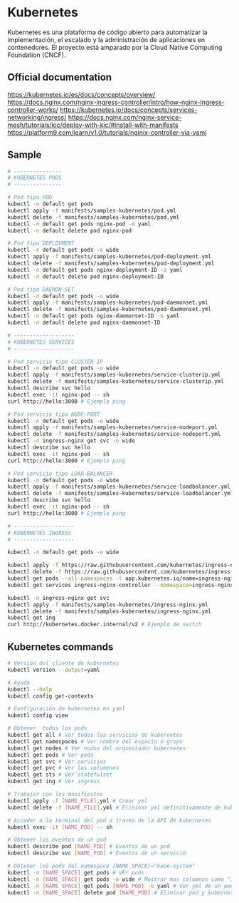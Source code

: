 # Kubernetes

Kubernetes es una plataforma de código abierto para automatizar la implementación, el escalado y la administración de aplicaciones en contenedores. El proyecto está amparado por la Cloud Native
Computing Foundation (CNCF).

## Official documentation

https://kubernetes.io/es/docs/concepts/overview/
https://docs.nginx.com/nginx-ingress-controller/intro/how-nginx-ingress-controller-works/
https://kubernetes.io/docs/concepts/services-networking/ingress/
https://docs.nginx.com/nginx-service-mesh/tutorials/kic/deploy-with-kic/#install-with-manifests
https://platform9.com/learn/v1.0/tutorials/nginix-controller-via-yaml

## Sample

```bash
# ---------------
# KUBERNETES PODS
# ---------------

# Pod tipo POD
kubectl -n default get pods
kubectl apply -f manifests/samples-kubernetes/pod.yml
kubectl delete -f manifests/samples-kubernetes/pod.yml
kubectl -n default get pods nginx-pod -o yaml
kubectl -n default delete pod nginx-pod

# Pod tipo DEPLOYMENT
kubectl -n default get pods -o wide
kubectl apply -f manifests/samples-kubernetes/pod-deployment.yml
kubectl delete -f manifests/samples-kubernetes/pod-deployment.yml
kubectl -n default get pods nginx-deployment-ID -o yaml
kubectl -n default delete pod nginx-deployment-ID

# Pod tipo DAEMON-SET
kubectl -n default get pods -o wide
kubectl apply -f manifests/samples-kubernetes/pod-daemonset.yml
kubectl delete -f manifests/samples-kubernetes/pod-daemonset.yml
kubectl -n default get pods nginx-daemonset-ID -o yaml
kubectl -n default delete pod nginx-daemonset-ID

# -------------------
# KUBERNETES SERVICES
# -------------------

# Pod servicio tipo CLUSTER-IP
kubectl -n default get pods -o wide
kubectl apply -f manifests/samples-kubernetes/service-clusterip.yml
kubectl delete -f manifests/samples-kubernetes/service-clusterip.yml
kubectl describe svc hello
kubectl exec -it nginx-pod -- sh
curl http://hello:3000 # Ejemplo ping

# Pod servicio tipo NODE-PORT
kubectl -n default get pods -o wide
kubectl apply -f manifests/samples-kubernetes/service-nodeport.yml
kubectl delete -f manifests/samples-kubernetes/service-nodeport.yml
kubectl -n ingress-nginx get svc -o wide
kubectl describe svc hello
kubectl exec -it nginx-pod -- sh
curl http://hello:3000 # Ejemplo ping

# Pod servicio tipo LOAD-BALANCER
kubectl -n default get pods -o wide
kubectl apply -f manifests/samples-kubernetes/service-loadbalancer.yml
kubectl delete -f manifests/samples-kubernetes/service-loadbalancer.yml
kubectl describe svc hello
kubectl exec -it nginx-pod -- sh
curl http://hello:3000 # Ejemplo ping

# -------------------
# KUBERNETES INGRESS
# -------------------

kubectl -n default get pods -o wide

kubectl apply -f https://raw.githubusercontent.com/kubernetes/ingress-nginx/controller-v1.0.0/deploy/static/provider/cloud/deploy.yaml
kubectl delete -f https://raw.githubusercontent.com/kubernetes/ingress-nginx/controller-v1.0.0/deploy/static/provider/cloud/deploy.yaml
kubectl get pods --all-namespaces -l app.kubernetes.io/name=ingress-nginx
kubectl get services ingress-nginx-controller --namespace=ingress-nginx

kubectl -n ingress-nginx get svc
kubectl apply -f manifests/samples-kubernetes/ingress-nginx.yml
kubectl delete -f manifests/samples-kubernetes/ingress-nginx.yml
kubectl get ing
curl http://kubernetes.docker.internal/v2 # Ejemplo de switch
```

## Kubernetes commands

```bash
# Versión del cliente de kubernetes
kubectl version --output=yaml

# Ayuda
kubectl --help
kubectl config get-contexts

# Configuración de kubernetes en yaml
kubectl config view

# Obtener  todos los pods
kubectl get all # Ver todos los servicios de kubernetes
kubectl get namespaces # Ver nombre del espacio o grupo
kubectl get nodes # Ver nodos del orquestador kubernetes
kubectl get pods # Ver pods
kubectl get svc # Ver servicios
kubectl get pvc # Ver los volumenes
kubectl get sts # Ver statefulset
kubectl get ing # Ver ingress

# Trabajar con los manifiestos
kubectl apply -f [NAME_FILE].yml # Crear yml
kubectl delete -f [NAME_FILE].yml # Eliminar yml definitivamente de kubernetes

# Acceder a la terminal del pod a traves de la API de kubernetes
kubectl exec -it [NAME_POD] -- sh

# Obtener los eventos de un pod
kubectl describe pod [NAME_POD] # Eventos de un pod
kubectl describe svc [NAME_POD] # Eventos de un servicio

# Obtener los pods del namespace [NAME_SPACE]="kube-system"
kubectl -n [NAME_SPACE] get pods # VEr pods
kubectl -n [NAME_SPACE] get pods -o wide # Mostrar mas columnas como "IP"
kubectl -n [NAME_SPACE] get pods [NAME_POD] -o yaml # Ver yml de un pod
kubectl -n [NAME_SPACE] delete pod [NAME_POD] # Eliminar pod y kuberneter lo creará nuevamente
```
